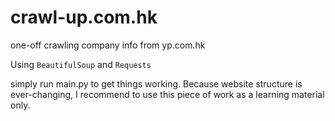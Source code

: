 # crawl-up.com.hk
one-off crawling company info from yp.com.hk

Using `BeautifulSoup` and `Requests`

simply run main.py to get things working. 
Because website structure is ever-changing, I recommend to use this piece of work as a learning material only.

